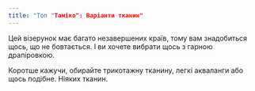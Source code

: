 ```yaml
---
title: "Топ "Таміко": Варіанти тканин"
---
```


Цей візерунок має багато незавершених країв, тому вам знадобиться щось, що не бовтається. І ви хочете вибрати щось з гарною драпіровкою.

Коротше кажучи, обирайте трикотажну тканину, легкі акваланги або щось подібне. Ніяких тканин.
